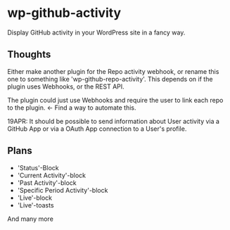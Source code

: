 # wp-github-activity
Display GitHub activity in your WordPress site in a fancy way.

## Thoughts
Either make another plugin for the Repo activity webhook, or rename this one to something like 'wp-github-repo-activity'.
This depends on if the plugin uses Webhooks, or the REST API.

The plugin could just use Webhooks and require the user to link each repo to the plugin. <- Find a way to automate this.

19APR: It should be possible to send information about User activity via a GitHub App or via a OAuth App connection to a User's profile.

## Plans
- 'Status'-Block
- 'Current Activity'-block
- 'Past Activity'-block
- 'Specific Period Activity'-block
- 'Live'-block
- 'Live'-toasts

And many more
